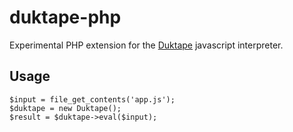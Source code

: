 # duktape-php
Experimental PHP extension for the [Duktape](http://duktape.org/) javascript interpreter.

## Usage

```
$input = file_get_contents('app.js');
$duktape = new Duktape();
$result = $duktape->eval($input);
```
